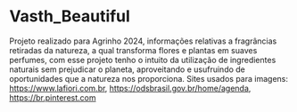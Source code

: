 # Vasth_Beautiful
Projeto realizado para Agrinho 2024, informações relativas a fragrâncias retiradas da natureza, a qual transforma flores e plantas em suaves perfumes,
com esse projeto tenho o intuito da utilização de ingredientes naturais sem prejudicar o planeta, aproveitando e usufruindo de oportunidades que a natureza nos proporciona.
Sites usados para imagens: https://www.lafiori.com.br, https://odsbrasil.gov.br/home/agenda, https://br.pinterest.com
